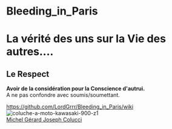 # Bleeding_in_Paris
# La vérité des uns sur la Vie des autres....  
## Le Respect
**Avoir de la considération pour la Conscience d'autrui.**  
A ne pas confondre avec soumis/soumettant.

  
https://github.com/LordGrrr/Bleeding_in_Paris/wiki
![coluche-a-moto-kawasaki-900-z1](https://github.com/LordGrrr/Bleeding_in_Paris/assets/134517577/95f3fbc8-f195-46c6-92a8-0bbf9c2f839c)  
[Michel Gérard Joseph Colucci](https://fr.wikipedia.org/wiki/Coluche)



